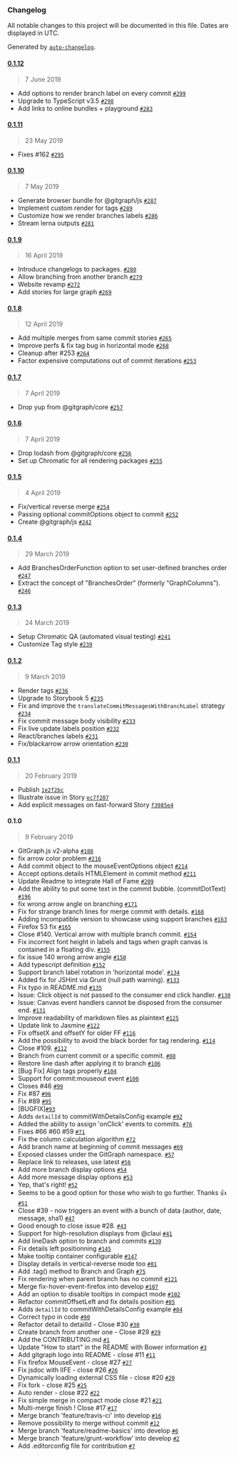 ### Changelog

All notable changes to this project will be documented in this file. Dates are displayed in UTC.

Generated by [`auto-changelog`](https://github.com/CookPete/auto-changelog).

#### [0.1.12](https://github.com/nicoespeon/gitgraph.js/compare/@gitgraph/node@0.1.11...@gitgraph/node@0.1.12)

> 7 June 2019

- Add options to render branch label on every commit [`#299`](https://github.com/nicoespeon/gitgraph.js/pull/299)
- Upgrade to TypeScript v3.5 [`#298`](https://github.com/nicoespeon/gitgraph.js/pull/298)
- Add links to online bundles + playground [`#283`](https://github.com/nicoespeon/gitgraph.js/issues/283)

#### [0.1.11](https://github.com/nicoespeon/gitgraph.js/compare/@gitgraph/node@0.1.10...@gitgraph/node@0.1.11)

> 23 May 2019

- Fixes #162 [`#295`](https://github.com/nicoespeon/gitgraph.js/pull/295)

#### [0.1.10](https://github.com/nicoespeon/gitgraph.js/compare/@gitgraph/node@0.1.9...@gitgraph/node@0.1.10)

> 7 May 2019

- Generate browser bundle for @gitgraph/js [`#287`](https://github.com/nicoespeon/gitgraph.js/pull/287)
- Implement custom render for tags [`#289`](https://github.com/nicoespeon/gitgraph.js/pull/289)
- Customize how we render branches labels [`#286`](https://github.com/nicoespeon/gitgraph.js/pull/286)
- Stream lerna outputs [`#281`](https://github.com/nicoespeon/gitgraph.js/issues/281)

#### [0.1.9](https://github.com/nicoespeon/gitgraph.js/compare/@gitgraph/node@0.1.8...@gitgraph/node@0.1.9)

> 16 April 2019

- Introduce changelogs to packages. [`#280`](https://github.com/nicoespeon/gitgraph.js/pull/280)
- Allow branching from another branch [`#279`](https://github.com/nicoespeon/gitgraph.js/pull/279)
- Website revamp [`#272`](https://github.com/nicoespeon/gitgraph.js/pull/272)
- Add stories for large graph [`#269`](https://github.com/nicoespeon/gitgraph.js/pull/269)

#### [0.1.8](https://github.com/nicoespeon/gitgraph.js/compare/@gitgraph/node@0.1.7...@gitgraph/node@0.1.8)

> 12 April 2019

- Add multiple merges from same commit stories [`#265`](https://github.com/nicoespeon/gitgraph.js/pull/265)
- Improve perfs & fix tag bug in horizontal mode [`#268`](https://github.com/nicoespeon/gitgraph.js/pull/268)
- Cleanup after #253 [`#264`](https://github.com/nicoespeon/gitgraph.js/pull/264)
- Factor expensive computations out of commit iterations [`#253`](https://github.com/nicoespeon/gitgraph.js/pull/253)

#### [0.1.7](https://github.com/nicoespeon/gitgraph.js/compare/@gitgraph/node@0.1.6...@gitgraph/node@0.1.7)

> 7 April 2019

- Drop yup from @gitgraph/core [`#257`](https://github.com/nicoespeon/gitgraph.js/pull/257)

#### [0.1.6](https://github.com/nicoespeon/gitgraph.js/compare/@gitgraph/node@0.1.5...@gitgraph/node@0.1.6)

> 7 April 2019

- Drop lodash from @gitgraph/core [`#256`](https://github.com/nicoespeon/gitgraph.js/pull/256)
- Set up Chromatic for all rendering packages [`#255`](https://github.com/nicoespeon/gitgraph.js/pull/255)

#### [0.1.5](https://github.com/nicoespeon/gitgraph.js/compare/@gitgraph/node@0.1.4...@gitgraph/node@0.1.5)

> 4 April 2019

- Fix/vertical reverse merge [`#254`](https://github.com/nicoespeon/gitgraph.js/pull/254)
- Passing optional commitOptions object to commit [`#252`](https://github.com/nicoespeon/gitgraph.js/pull/252)
- Create @gitgraph/js [`#242`](https://github.com/nicoespeon/gitgraph.js/pull/242)

#### [0.1.4](https://github.com/nicoespeon/gitgraph.js/compare/@gitgraph/node@0.1.3...@gitgraph/node@0.1.4)

> 29 March 2019

- Add BranchesOrderFunction option to set user-defined branches order [`#247`](https://github.com/nicoespeon/gitgraph.js/pull/247)
- Extract the concept of "BranchesOrder" (formerly "GraphColumns"). [`#246`](https://github.com/nicoespeon/gitgraph.js/pull/246)

#### [0.1.3](https://github.com/nicoespeon/gitgraph.js/compare/@gitgraph/node@0.1.2...@gitgraph/node@0.1.3)

> 24 March 2019

- Setup Chromatic QA (automated visual testing) [`#241`](https://github.com/nicoespeon/gitgraph.js/pull/241)
- Customize Tag style [`#239`](https://github.com/nicoespeon/gitgraph.js/pull/239)

#### [0.1.2](https://github.com/nicoespeon/gitgraph.js/compare/@gitgraph/node@0.1.1...@gitgraph/node@0.1.2)

> 9 March 2019

- Render tags [`#236`](https://github.com/nicoespeon/gitgraph.js/pull/236)
- Upgrade to Storybook 5 [`#235`](https://github.com/nicoespeon/gitgraph.js/pull/235)
- Fix and improve the `translateCommitMessagesWithBranchLabel` strategy [`#234`](https://github.com/nicoespeon/gitgraph.js/pull/234)
- Fix commit message body visibility [`#233`](https://github.com/nicoespeon/gitgraph.js/pull/233)
- Fix live update labels position [`#232`](https://github.com/nicoespeon/gitgraph.js/pull/232)
- React/branches labels [`#231`](https://github.com/nicoespeon/gitgraph.js/pull/231)
- Fix/blackarrow arrow orientation [`#230`](https://github.com/nicoespeon/gitgraph.js/pull/230)

#### [0.1.1](https://github.com/nicoespeon/gitgraph.js/compare/@gitgraph/node@0.1.0...@gitgraph/node@0.1.1)

> 20 February 2019

- Publish [`1e2f2bc`](https://github.com/nicoespeon/gitgraph.js/commit/1e2f2bc9ba5a8d41d5f0572aff5ac9bb860425aa)
- Illustrate issue in Story [`ec7f207`](https://github.com/nicoespeon/gitgraph.js/commit/ec7f2074915271804868c6c54a363fb175926d56)
- Add explicit messages on fast-forward Story [`f3985e4`](https://github.com/nicoespeon/gitgraph.js/commit/f3985e4abc47a42faab0c8f5d42f596d388ce52e)

#### 0.1.0

> 9 February 2019

- GitGraph.js v2-alpha [`#188`](https://github.com/nicoespeon/gitgraph.js/pull/188)
- fix arrow color problem [`#216`](https://github.com/nicoespeon/gitgraph.js/pull/216)
- Add commit object to the mouseEventOptions object [`#214`](https://github.com/nicoespeon/gitgraph.js/pull/214)
- Accept options.details HTMLElement in commit method [`#211`](https://github.com/nicoespeon/gitgraph.js/pull/211)
- Update Readme to integrate Hall of Fame [`#209`](https://github.com/nicoespeon/gitgraph.js/pull/209)
- Add the ability to put some text in the commit bubble. (commitDotText) [`#196`](https://github.com/nicoespeon/gitgraph.js/pull/196)
- fix wrong arrow angle on branching [`#171`](https://github.com/nicoespeon/gitgraph.js/pull/171)
- Fix for strange branch lines for merge commit with details. [`#168`](https://github.com/nicoespeon/gitgraph.js/pull/168)
- Adding incompatible version to showcase using support branches [`#163`](https://github.com/nicoespeon/gitgraph.js/pull/163)
- Firefox 53 fix [`#165`](https://github.com/nicoespeon/gitgraph.js/pull/165)
- Close #140. Vertical arrow with multiple branch commit. [`#154`](https://github.com/nicoespeon/gitgraph.js/pull/154)
- Fix incorrect font height in labels and tags when graph canvas is contained in a floating div. [`#155`](https://github.com/nicoespeon/gitgraph.js/pull/155)
- fix issue 140 wrong arrow angle [`#150`](https://github.com/nicoespeon/gitgraph.js/pull/150)
- Add typescript definition [`#152`](https://github.com/nicoespeon/gitgraph.js/pull/152)
- Support branch label rotation in 'horizontal mode'. [`#134`](https://github.com/nicoespeon/gitgraph.js/pull/134)
- Added fix for JSHint via Grunt (null path warning). [`#133`](https://github.com/nicoespeon/gitgraph.js/pull/133)
- Fix typo in README.md [`#135`](https://github.com/nicoespeon/gitgraph.js/pull/135)
- Issue: Click object is not passed to the consumer end click handler. [`#130`](https://github.com/nicoespeon/gitgraph.js/pull/130)
- Issue: Canvas event handlers cannot be disposed from the consumer end. [`#131`](https://github.com/nicoespeon/gitgraph.js/pull/131)
- Improve readability of markdown files as plaintext [`#125`](https://github.com/nicoespeon/gitgraph.js/pull/125)
- Update link to Jasmine [`#122`](https://github.com/nicoespeon/gitgraph.js/pull/122)
- Fix offsetX and offsetY for older FF [`#116`](https://github.com/nicoespeon/gitgraph.js/pull/116)
- Add the possibility to avoid the black border for tag rendering. [`#114`](https://github.com/nicoespeon/gitgraph.js/pull/114)
- Close #109. [`#112`](https://github.com/nicoespeon/gitgraph.js/pull/112)
- Branch from current commit or a specific commit. [`#88`](https://github.com/nicoespeon/gitgraph.js/pull/88)
- Restore line dash after applying it to branch [`#106`](https://github.com/nicoespeon/gitgraph.js/pull/106)
- [Bug Fix] Align tags properly [`#104`](https://github.com/nicoespeon/gitgraph.js/pull/104)
- Support for commit:mouseout event [`#100`](https://github.com/nicoespeon/gitgraph.js/pull/100)
- Closes #46 [`#99`](https://github.com/nicoespeon/gitgraph.js/pull/99)
- Fix #87 [`#96`](https://github.com/nicoespeon/gitgraph.js/pull/96)
- Fix #89 [`#95`](https://github.com/nicoespeon/gitgraph.js/pull/95)
- [BUGFIX][`#93`](https://github.com/nicoespeon/gitgraph.js/pull/93)
- Adds `detailId` to commitWithDetailsConfig example [`#92`](https://github.com/nicoespeon/gitgraph.js/pull/92)
- Added the ability to assign 'onClick' events to commits. [`#76`](https://github.com/nicoespeon/gitgraph.js/pull/76)
- Fixes #66 #60 #59 [`#71`](https://github.com/nicoespeon/gitgraph.js/pull/71)
- Fix the column calculation algorithm [`#72`](https://github.com/nicoespeon/gitgraph.js/pull/72)
- Add branch name at beginning of commit messages [`#69`](https://github.com/nicoespeon/gitgraph.js/pull/69)
- Exposed classes under the GitGraph namespace. [`#57`](https://github.com/nicoespeon/gitgraph.js/pull/57)
- Replace link to releases, use latest [`#56`](https://github.com/nicoespeon/gitgraph.js/pull/56)
- Add more branch display options [`#54`](https://github.com/nicoespeon/gitgraph.js/pull/54)
- Add more message display options [`#53`](https://github.com/nicoespeon/gitgraph.js/pull/53)
- Yep, that's right! [`#52`](https://github.com/nicoespeon/gitgraph.js/pull/52)
- Seems to be a good option for those who wish to go further. Thanks :+1: [`#51`](https://github.com/nicoespeon/gitgraph.js/pull/51)
- Close #39 - now triggers an event with a bunch of data (author, date, message, sha1) [`#47`](https://github.com/nicoespeon/gitgraph.js/pull/47)
- Good enough to close issue #28. [`#43`](https://github.com/nicoespeon/gitgraph.js/pull/43)
- Support for high-resolution displays from @claui [`#41`](https://github.com/nicoespeon/gitgraph.js/pull/41)
- Add lineDash option to branch and commits [`#139`](https://github.com/nicoespeon/gitgraph.js/issues/139)
- Fix details left positionning [`#145`](https://github.com/nicoespeon/gitgraph.js/issues/145)
- Make tooltip container configurable [`#147`](https://github.com/nicoespeon/gitgraph.js/issues/147)
- Display details in vertical-reverse mode too [`#81`](https://github.com/nicoespeon/gitgraph.js/issues/81)
- Add .tag() method to Branch and Graph [`#75`](https://github.com/nicoespeon/gitgraph.js/issues/75)
- Fix rendering when parent branch has no commit [`#121`](https://github.com/nicoespeon/gitgraph.js/issues/121)
- Merge fix-hover-event-firefox into develop [`#107`](https://github.com/nicoespeon/gitgraph.js/issues/107)
- Add an option to disable tooltips in compact mode [`#102`](https://github.com/nicoespeon/gitgraph.js/issues/102)
- Refactor commitOffsetLeft and fix details position [`#85`](https://github.com/nicoespeon/gitgraph.js/issues/85)
- Adds `detailId` to commitWithDetailsConfig example [`#84`](https://github.com/nicoespeon/gitgraph.js/issues/84)
- Correct typo in code [`#90`](https://github.com/nicoespeon/gitgraph.js/issues/90)
- Refactor detail to detailId - Close #30 [`#30`](https://github.com/nicoespeon/gitgraph.js/issues/30)
- Create branch from another one - Close #29 [`#29`](https://github.com/nicoespeon/gitgraph.js/issues/29)
- Add the CONTRIBUTING.md [`#1`](https://github.com/nicoespeon/gitgraph.js/issues/1)
- Update "How to start" in the README with Bower information [`#3`](https://github.com/nicoespeon/gitgraph.js/issues/3)
- Add gitgraph logo into README - close #11 [`#11`](https://github.com/nicoespeon/gitgraph.js/issues/11)
- Fix firefox MouseEvent - close #27 [`#27`](https://github.com/nicoespeon/gitgraph.js/issues/27)
- Fix jsdoc with IIFE - close #26 [`#26`](https://github.com/nicoespeon/gitgraph.js/issues/26)
- Dynamically loading external CSS file - close #20 [`#20`](https://github.com/nicoespeon/gitgraph.js/issues/20)
- Fix fork - close #25 [`#25`](https://github.com/nicoespeon/gitgraph.js/issues/25)
- Auto render - close #22 [`#22`](https://github.com/nicoespeon/gitgraph.js/issues/22)
- Fix simple merge in compact mode close #21 [`#21`](https://github.com/nicoespeon/gitgraph.js/issues/21)
- Multi-merge finish ! Close #17 [`#17`](https://github.com/nicoespeon/gitgraph.js/issues/17)
- Merge branch 'feature/travis-ci' into develop [`#16`](https://github.com/nicoespeon/gitgraph.js/issues/16)
- Remove possibility to merge without commit [`#12`](https://github.com/nicoespeon/gitgraph.js/issues/12)
- Merge branch 'feature/readme-basics' into develop [`#6`](https://github.com/nicoespeon/gitgraph.js/issues/6)
- Merge branch 'feature/grunt-workflow' into develop [`#2`](https://github.com/nicoespeon/gitgraph.js/issues/2)
- Add .editorconfig file for contribution [`#7`](https://github.com/nicoespeon/gitgraph.js/issues/7)
